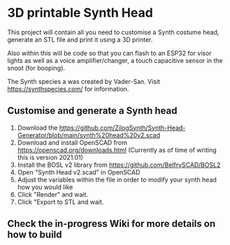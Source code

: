 # 3D printable Synth Head

This project will contain all you need to customise a Synth costume head, generate an STL file and print it using a 3D printer.

Also within this will be code so that you can flash to an ESP32 for visor lights as well as a voice amplifier/changer, a touch capacitive sensor in the snoot (for booping).

The Synth species a was created by Vader-San. Visit https://synthspecies.com/ for information.

## Customise and generate a Synth head
1. Download the https://github.com/ZilogSynth/Synth-Head-Generator/blob/main/synth%20head%20v2.scad
2. Download and install OpenSCAD from https://openscad.org/downloads.html (Currently as of time of writing this is version 2021.01)
3. Install the BOSL v2 library from https://github.com/BelfrySCAD/BOSL2
4. Open "Synth Head v2.scad" in OpenSCAD
5. Adjust the variables within the file in order to modify your synth head how you would like
6. Click "Render" and wait.
7. Click "Export to STL and wait.

## Check the in-progress Wiki for more details on how to build
